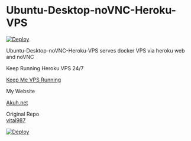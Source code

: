 # Ubuntu-Desktop-noVNC-Heroku-VPS

[![Deploy](https://www.herokucdn.com/deploy/button.svg)](https://dashboard.heroku.com/new?template=https://github.com/akuhnet/hero-vps-lifetime)

Ubuntu-Desktop-noVNC-Heroku-VPS serves docker VPS via heroku web and noVNC                  


Keep Running Heroku VPS 24/7    


[Keep Me VPS Running](http://kaffeine.herokuapp.com/)     


My Website       

[Akuh.net](https://www.akuh.net/)


Original Repo    
[vital987](https://github.com/vital987/vubuntu)


[![Deploy](https://www.herokucdn.com/deploy/button.svg)](https://dashboard.heroku.com/new?template=https://github.com/akuhnet/hero-vps-lifetime)

